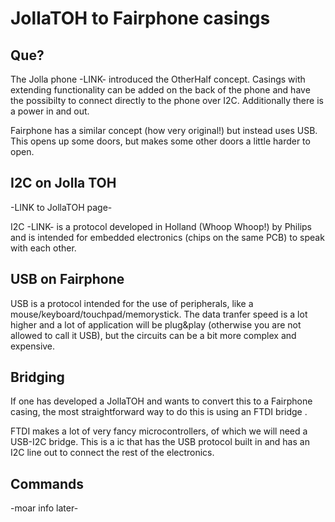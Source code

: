 # JollaTOH to Fairphone casings

## Que?

The Jolla phone -LINK- introduced the OtherHalf concept. Casings with extending functionality can be added on the back of the phone and have the possibilty to connect directly to the phone over I2C. Additionally there is a power in and out.

Fairphone has a similar concept (how very original!) but instead uses USB. This opens up some doors, but makes some other doors a little harder to open.

## I2C on Jolla TOH

-LINK to JollaTOH page-

I2C -LINK- is a protocol developed in Holland (Whoop Whoop!) by Philips and is intended for embedded electronics (chips on the same PCB) to speak with each other. 

## USB on Fairphone

USB is a protocol intended for the use of peripherals, like a mouse/keyboard/touchpad/memorystick. The data tranfer speed is a lot higher and a lot of application will be plug&play (otherwise you are not allowed to call it USB), but the circuits can be a bit more complex and expensive.

## Bridging

If one has developed a JollaTOH and wants to convert this to a Fairphone casing, the most straightforward way to do this is using an FTDI bridge <LINK>. 

FTDI makes a lot of very fancy microcontrollers, of which we will need a USB-I2C bridge. This is a ic that has the USB protocol built in and has an I2C line out to connect the rest of the electronics. 

## Commands

-moar info later-
